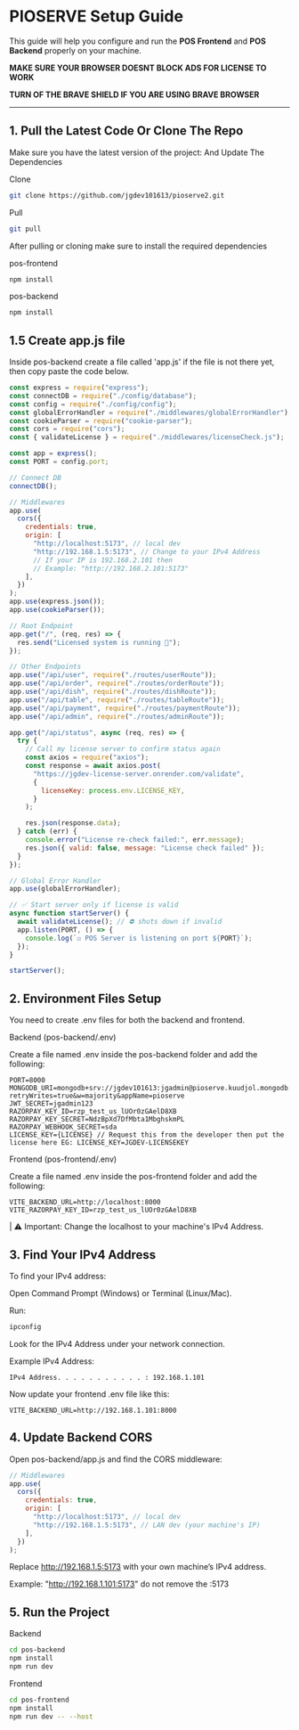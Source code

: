 # PIOSERVE Setup Guide

This guide will help you configure and run the **POS Frontend** and **POS Backend** properly on your machine.

**MAKE SURE YOUR BROWSER DOESNT BLOCK ADS FOR LICENSE TO WORK**

**TURN OF THE BRAVE SHIELD IF YOU ARE USING BRAVE BROWSER**

---

## 1. Pull the Latest Code Or Clone The Repo

Make sure you have the latest version of the project:
And Update The Dependencies

Clone

```bash
git clone https://github.com/jgdev101613/pioserve2.git
```

Pull

```bash
git pull
```

After pulling or cloning make sure to install the required dependencies

pos-frontend

```bash
npm install
```

pos-backend

```bash
npm install
```

## 1.5 Create app.js file

Inside pos-backend create a file called 'app.js' if the file is not there yet, then copy paste the code below.

```js
const express = require("express");
const connectDB = require("./config/database");
const config = require("./config/config");
const globalErrorHandler = require("./middlewares/globalErrorHandler");
const cookieParser = require("cookie-parser");
const cors = require("cors");
const { validateLicense } = require("./middlewares/licenseCheck.js");

const app = express();
const PORT = config.port;

// Connect DB
connectDB();

// Middlewares
app.use(
  cors({
    credentials: true,
    origin: [
      "http://localhost:5173", // local dev
      "http://192.168.1.5:5173", // Change to your IPv4 Address
      // If your IP is 192.168.2.101 then
      // Example: "http://192.168.2.101:5173"
    ],
  })
);
app.use(express.json());
app.use(cookieParser());

// Root Endpoint
app.get("/", (req, res) => {
  res.send("Licensed system is running 🚀");
});

// Other Endpoints
app.use("/api/user", require("./routes/userRoute"));
app.use("/api/order", require("./routes/orderRoute"));
app.use("/api/dish", require("./routes/dishRoute"));
app.use("/api/table", require("./routes/tableRoute"));
app.use("/api/payment", require("./routes/paymentRoute"));
app.use("/api/admin", require("./routes/adminRoute"));

app.get("/api/status", async (req, res) => {
  try {
    // Call my license server to confirm status again
    const axios = require("axios");
    const response = await axios.post(
      "https://jgdev-license-server.onrender.com/validate",
      {
        licenseKey: process.env.LICENSE_KEY,
      }
    );

    res.json(response.data);
  } catch (err) {
    console.error("License re-check failed:", err.message);
    res.json({ valid: false, message: "License check failed" });
  }
});

// Global Error Handler
app.use(globalErrorHandler);

// ✅ Start server only if license is valid
async function startServer() {
  await validateLicense(); // ⛔ shuts down if invalid
  app.listen(PORT, () => {
    console.log(`☑️ POS Server is listening on port ${PORT}`);
  });
}

startServer();
```

## 2. Environment Files Setup

You need to create .env files for both the backend and frontend.

Backend (pos-backend/.env)

Create a file named .env inside the pos-backend folder and add the following:

```
PORT=8000
MONGODB_URI=mongodb+srv://jgdev101613:jgadmin@pioserve.kuudjol.mongodb.net/?retryWrites=true&w=majority&appName=pioserve
JWT_SECRET=jgadmin123
RAZORPAY_KEY_ID=rzp_test_us_lUOr0zGAelD8XB
RAZORPAY_KEY_SECRET=NdzBpXd7DfMbta1MbghskmPL
RAZORPAY_WEBHOOK_SECRET=sda
LICENSE_KEY={LICENSE} // Request this from the developer then put the license here EG: LICENSE_KEY=JGDEV-LICENSEKEY
```

Frontend (pos-frontend/.env)

Create a file named .env inside the pos-frontend folder and add the following:

```
VITE_BACKEND_URL=http://localhost:8000
VITE_RAZORPAY_KEY_ID=rzp_test_us_lUOr0zGAelD8XB
```

| ⚠️ Important: Change the localhost to your machine's IPv4 Address.

## 3. Find Your IPv4 Address

To find your IPv4 address:

Open Command Prompt (Windows) or Terminal (Linux/Mac).

Run:

```bash
ipconfig
```

Look for the IPv4 Address under your network connection.

Example IPv4 Address:

```nginx
IPv4 Address. . . . . . . . . . . : 192.168.1.101
```

Now update your frontend .env file like this:

```
VITE_BACKEND_URL=http://192.168.1.101:8000
```

## 4. Update Backend CORS

Open pos-backend/app.js and find the CORS middleware:

```js
// Middlewares
app.use(
  cors({
    credentials: true,
    origin: [
      "http://localhost:5173", // local dev
      "http://192.168.1.5:5173", // LAN dev (your machine's IP)
    ],
  })
);
```

Replace http://192.168.1.5:5173 with your own machine’s IPv4 address.

Example: "http://192.168.1.101:5173" do not remove the :5173

## 5. Run the Project

Backend

```bash
cd pos-backend
npm install
npm run dev
```

Frontend

```bash
cd pos-frontend
npm install
npm run dev -- --host
```
